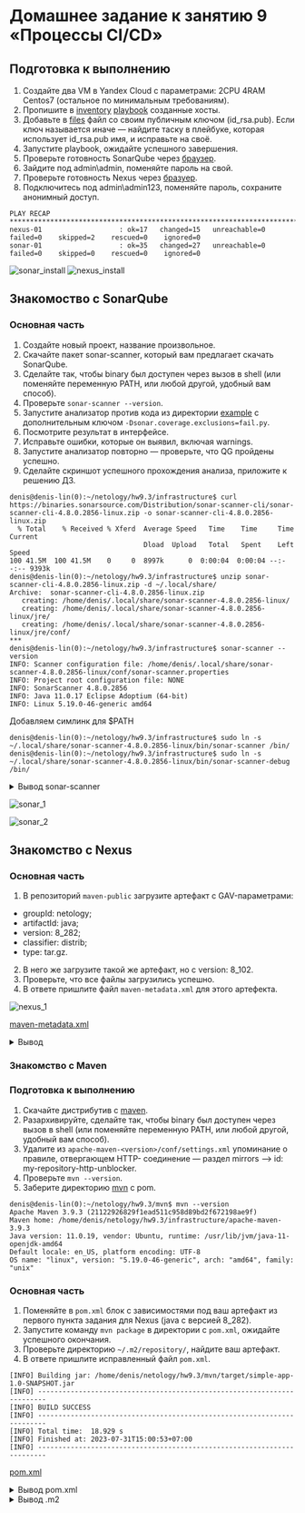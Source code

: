 # Домашнее задание к занятию 9 «Процессы CI/CD»

## Подготовка к выполнению

1. Создайте два VM в Yandex Cloud с параметрами: 2CPU 4RAM Centos7 (остальное по минимальным требованиям).
2. Пропишите в [inventory](./infrastructure/inventory/cicd/hosts.yml) [playbook](./infrastructure/site.yml) созданные хосты.
3. Добавьте в [files](./infrastructure/files/) файл со своим публичным ключом (id_rsa.pub). Если ключ называется иначе — найдите таску в плейбуке, которая использует id_rsa.pub имя, и исправьте на своё.
4. Запустите playbook, ожидайте успешного завершения.
5. Проверьте готовность SonarQube через [браузер](http://localhost:9000).
6. Зайдите под admin\admin, поменяйте пароль на свой.
7.  Проверьте готовность Nexus через [бразуер](http://localhost:8081).
8. Подключитесь под admin\admin123, поменяйте пароль, сохраните анонимный доступ.

```
PLAY RECAP *************************************************************************************************************************
nexus-01                   : ok=17   changed=15   unreachable=0    failed=0    skipped=2    rescued=0    ignored=0   
sonar-01                   : ok=35   changed=27   unreachable=0    failed=0    skipped=0    rescued=0    ignored=0  
```
![sonar_install](hw9.3/sonar_install.png)
![nexus_install](hw9.3/nexus_install.png)

## Знакомоство с SonarQube

### Основная часть

1. Создайте новый проект, название произвольное.
2. Скачайте пакет sonar-scanner, который вам предлагает скачать SonarQube.
3. Сделайте так, чтобы binary был доступен через вызов в shell (или поменяйте переменную PATH, или любой другой, удобный вам способ).
4. Проверьте `sonar-scanner --version`.
5. Запустите анализатор против кода из директории [example](./example) с дополнительным ключом `-Dsonar.coverage.exclusions=fail.py`.
6. Посмотрите результат в интерфейсе.
7. Исправьте ошибки, которые он выявил, включая warnings.
8. Запустите анализатор повторно — проверьте, что QG пройдены успешно.
9. Сделайте скриншот успешного прохождения анализа, приложите к решению ДЗ.

```
denis@denis-lin(0):~/netology/hw9.3/infrastructure$ curl https://binaries.sonarsource.com/Distribution/sonar-scanner-cli/sonar-scanner-cli-4.8.0.2856-linux.zip -o sonar-scanner-cli-4.8.0.2856-linux.zip
  % Total    % Received % Xferd  Average Speed   Time    Time     Time  Current
                                 Dload  Upload   Total   Spent    Left  Speed
100 41.5M  100 41.5M    0     0  8997k      0  0:00:04  0:00:04 --:--:-- 9393k
denis@denis-lin(0):~/netology/hw9.3/infrastructure$ unzip sonar-scanner-cli-4.8.0.2856-linux.zip -d ~/.local/share/
Archive:  sonar-scanner-cli-4.8.0.2856-linux.zip
   creating: /home/denis/.local/share/sonar-scanner-4.8.0.2856-linux/
   creating: /home/denis/.local/share/sonar-scanner-4.8.0.2856-linux/jre/
   creating: /home/denis/.local/share/sonar-scanner-4.8.0.2856-linux/jre/conf/
***
denis@denis-lin(0):~/netology/hw9.3/infrastructure$ sonar-scanner --version
INFO: Scanner configuration file: /home/denis/.local/share/sonar-scanner-4.8.0.2856-linux/conf/sonar-scanner.properties
INFO: Project root configuration file: NONE
INFO: SonarScanner 4.8.0.2856
INFO: Java 11.0.17 Eclipse Adoptium (64-bit)
INFO: Linux 5.19.0-46-generic amd64
```

Добавляем симлинк для $PATH
```
denis@denis-lin(0):~/netology/hw9.3/infrastructure$ sudo ln -s  ~/.local/share/sonar-scanner-4.8.0.2856-linux/bin/sonar-scanner /bin/
denis@denis-lin(0):~/netology/hw9.3/infrastructure$ sudo ln -s  ~/.local/share/sonar-scanner-4.8.0.2856-linux/bin/sonar-scanner-debug /bin/
```
<details><summary>Вывод sonar-scanner</summary>

```
denis@denis-lin(0):~/netology/hw9.3/infrastructure$ sonar-scanner \
  -Dsonar.projectKey=netology_test \
  -Dsonar.sources=. \
  -Dsonar.coverage.exclusions=fail.py \
  -Dsonar.host.url=http://158.160.26.99:9000 \
  -Dsonar.login=67642c753e9917aac5e99e8078cb0e6e83453724
INFO: Scanner configuration file: /home/denis/.local/share/sonar-scanner-4.8.0.2856-linux/conf/sonar-scanner.properties
INFO: Project root configuration file: NONE
INFO: SonarScanner 4.8.0.2856
INFO: Java 11.0.17 Eclipse Adoptium (64-bit)
INFO: Linux 5.19.0-46-generic amd64
INFO: User cache: /home/denis/.sonar/cache
INFO: Analyzing on SonarQube server 9.1.0
INFO: Default locale: "en_US", source code encoding: "UTF-8" (analysis is platform dependent)
INFO: Load global settings
INFO: Load global settings (done) | time=258ms
INFO: Server id: 9CFC3560-AYmqIYD2mqfnnnaiKkl2
INFO: User cache: /home/denis/.sonar/cache
INFO: Load/download plugins
INFO: Load plugins index
INFO: Load plugins index (done) | time=139ms
INFO: Load/download plugins (done) | time=29277ms
INFO: Process project properties
INFO: Process project properties (done) | time=14ms
INFO: Execute project builders
INFO: Execute project builders (done) | time=11ms
INFO: Project key: netology_test
INFO: Base dir: /home/denis/netology/hw9.3/infrastructure
INFO: Working dir: /home/denis/netology/hw9.3/infrastructure/.scannerwork
INFO: Load project settings for component key: 'netology_test'
INFO: Load project settings for component key: 'netology_test' (done) | time=94ms
INFO: Load quality profiles
INFO: Load quality profiles (done) | time=143ms
INFO: Load active rules
INFO: Load active rules (done) | time=2727ms
WARN: SCM provider autodetection failed. Please use "sonar.scm.provider" to define SCM of your project, or disable the SCM Sensor in the project settings.
INFO: Indexing files...
INFO: Project configuration:
INFO:   Excluded sources for coverage: fail.py
INFO: 17 files indexed
INFO: Quality profile for py: Sonar way
INFO: ------------- Run sensors on module netology_test
INFO: Load metrics repository
INFO: Load metrics repository (done) | time=96ms
INFO: Sensor Python Sensor [python]
WARN: Your code is analyzed as compatible with python 2 and 3 by default. This will prevent the detection of issues specific to python 2 or python 3. You can get a more precise analysis by setting a python version in your configuration via the parameter "sonar.python.version"
INFO: Starting global symbols computation
INFO: 1 source file to be analyzed
INFO: Load project repositories
INFO: Load project repositories (done) | time=84ms
INFO: 1/1 source file has been analyzed
INFO: Starting rules execution
INFO: 1 source file to be analyzed
INFO: 1/1 source file has been analyzed
INFO: Sensor Python Sensor [python] (done) | time=998ms
INFO: Sensor Cobertura Sensor for Python coverage [python]
INFO: Sensor Cobertura Sensor for Python coverage [python] (done) | time=12ms
INFO: Sensor PythonXUnitSensor [python]
INFO: Sensor PythonXUnitSensor [python] (done) | time=2ms
INFO: Sensor CSS Rules [cssfamily]
INFO: No CSS, PHP, HTML or VueJS files are found in the project. CSS analysis is skipped.
INFO: Sensor CSS Rules [cssfamily] (done) | time=1ms
INFO: Sensor JaCoCo XML Report Importer [jacoco]
INFO: 'sonar.coverage.jacoco.xmlReportPaths' is not defined. Using default locations: target/site/jacoco/jacoco.xml,target/site/jacoco-it/jacoco.xml,build/reports/jacoco/test/jacocoTestReport.xml
INFO: No report imported, no coverage information will be imported by JaCoCo XML Report Importer
INFO: Sensor JaCoCo XML Report Importer [jacoco] (done) | time=4ms
INFO: Sensor C# Project Type Information [csharp]
INFO: Sensor C# Project Type Information [csharp] (done) | time=1ms
INFO: Sensor C# Analysis Log [csharp]
INFO: Sensor C# Analysis Log [csharp] (done) | time=19ms
INFO: Sensor C# Properties [csharp]
INFO: Sensor C# Properties [csharp] (done) | time=0ms
INFO: Sensor JavaXmlSensor [java]
INFO: Sensor JavaXmlSensor [java] (done) | time=2ms
INFO: Sensor HTML [web]
INFO: Sensor HTML [web] (done) | time=5ms
INFO: Sensor VB.NET Project Type Information [vbnet]
INFO: Sensor VB.NET Project Type Information [vbnet] (done) | time=1ms
INFO: Sensor VB.NET Analysis Log [vbnet]
INFO: Sensor VB.NET Analysis Log [vbnet] (done) | time=19ms
INFO: Sensor VB.NET Properties [vbnet]
INFO: Sensor VB.NET Properties [vbnet] (done) | time=0ms
INFO: ------------- Run sensors on project
INFO: Sensor Zero Coverage Sensor
INFO: Sensor Zero Coverage Sensor (done) | time=3ms
INFO: SCM Publisher No SCM system was detected. You can use the 'sonar.scm.provider' property to explicitly specify it.
INFO: CPD Executor Calculating CPD for 1 file
INFO: CPD Executor CPD calculation finished (done) | time=14ms
INFO: Analysis report generated in 89ms, dir size=103.0 kB
INFO: Analysis report compressed in 18ms, zip size=14.0 kB
INFO: Analysis report uploaded in 155ms
INFO: ANALYSIS SUCCESSFUL, you can browse http://158.160.26.99:9000/dashboard?id=netology_test
INFO: Note that you will be able to access the updated dashboard once the server has processed the submitted analysis report
INFO: More about the report processing at http://158.160.26.99:9000/api/ce/task?id=AYmqO7PqmqfnnnaiKpq9
INFO: Analysis total time: 7.194 s
INFO: ------------------------------------------------------------------------
INFO: EXECUTION SUCCESS
INFO: ------------------------------------------------------------------------
INFO: Total time: 1:10.523s
INFO: Final Memory: 7M/27M
INFO: ------------------------------------------------------------------------
```

</details>

![sonar_1](hw9.3/sonar_1.png)

![sonar_2](hw9.3/sonar_2.png)


## Знакомство с Nexus

### Основная часть

1. В репозиторий `maven-public` загрузите артефакт с GAV-параметрами:

 *    groupId: netology;
 *    artifactId: java;
 *    version: 8_282;
 *    classifier: distrib;
 *    type: tar.gz.
   
2. В него же загрузите такой же артефакт, но с version: 8_102.
3. Проверьте, что все файлы загрузились успешно.
4. В ответе пришлите файл `maven-metadata.xml` для этого артефекта.

![nexus_1](hw9.3/nexus_1.png)

[maven-metadata.xml](hw9.3/maven-metadata.xml)

<details><summary>Вывод</summary>

```
<?xml version="1.0" encoding="UTF-8"?>
<metadata modelVersion="1.1.0">
  <groupId>netology</groupId>
  <artifactId>java</artifactId>
  <versioning>
    <latest>8_282</latest>
    <release>8_282</release>
    <versions>
      <version>8_102</version>
      <version>8_282</version>
    </versions>
    <lastUpdated>20230731044936</lastUpdated>
  </versioning>
</metadata>
```

 </details>

### Знакомство с Maven

### Подготовка к выполнению

1. Скачайте дистрибутив с [maven](https://maven.apache.org/download.cgi).
2. Разархивируйте, сделайте так, чтобы binary был доступен через вызов в shell (или поменяйте переменную PATH, или любой другой, удобный вам способ).
3. Удалите из `apache-maven-<version>/conf/settings.xml` упоминание о правиле, отвергающем HTTP- соединение — раздел mirrors —> id: my-repository-http-unblocker.
4. Проверьте `mvn --version`.
5. Заберите директорию [mvn](./mvn) с pom.

```
denis@denis-lin(0):~/netology/hw9.3/mvn$ mvn --version
Apache Maven 3.9.3 (21122926829f1ead511c958d89bd2f672198ae9f)
Maven home: /home/denis/netology/hw9.3/infrastructure/apache-maven-3.9.3
Java version: 11.0.19, vendor: Ubuntu, runtime: /usr/lib/jvm/java-11-openjdk-amd64
Default locale: en_US, platform encoding: UTF-8
OS name: "linux", version: "5.19.0-46-generic", arch: "amd64", family: "unix"
```

### Основная часть

1. Поменяйте в `pom.xml` блок с зависимостями под ваш артефакт из первого пункта задания для Nexus (java с версией 8_282).
2. Запустите команду `mvn package` в директории с `pom.xml`, ожидайте успешного окончания.
3. Проверьте директорию `~/.m2/repository/`, найдите ваш артефакт.
4. В ответе пришлите исправленный файл `pom.xml`.

```
[INFO] Building jar: /home/denis/netology/hw9.3/mvn/target/simple-app-1.0-SNAPSHOT.jar
[INFO] ------------------------------------------------------------------------
[INFO] BUILD SUCCESS
[INFO] ------------------------------------------------------------------------
[INFO] Total time:  18.929 s
[INFO] Finished at: 2023-07-31T15:00:53+07:00
[INFO] ------------------------------------------------------------------------

```

[pom.xml](hw9.3/pom.xml)

<details><summary>Вывод pom.xml</summary>

```
<project xmlns="http://maven.apache.org/POM/4.0.0" xmlns:xsi="http://www.w3.org/2001/XMLSchema-instance"
  xsi:schemaLocation="http://maven.apache.org/POM/4.0.0 http://maven.apache.org/xsd/maven-4.0.0.xsd">
  <modelVersion>4.0.0</modelVersion>
 
  <groupId>com.netology.app</groupId>
  <artifactId>simple-app</artifactId>
  <version>1.0-SNAPSHOT</version>
   <repositories>
    <repository>
      <id>my-repo</id>
      <name>maven-public</name>
      <url>http://158.160.12.39:8081/repository/maven-public/</url>
    </repository>
  </repositories>
  <dependencies>
     <dependency>
      <groupId>netology</groupId>
      <artifactId>java</artifactId>
      <version>8_282</version>
      <classifier>distrib</classifier>
      <type>tar.gz</type>
    </dependency> 
  </dependencies>
```

 </details>

 <details><summary>Вывод .m2</summary>

 ```
denis@denis-lin(0):~/netology/hw9.3/mvn$ sudo ls -la /root/.m2/repository/netology/java/8_282/
total 24
drwxr-xr-x 2 root root 4096 Jul 31 15:00 .
drwxr-xr-x 3 root root 4096 Jul 31 14:27 ..
-rw-r--r-- 1 root root  255 Jul 31 15:00 java-8_282-distrib.tar.gz
-rw-r--r-- 1 root root   40 Jul 31 15:00 java-8_282-distrib.tar.gz.sha1
-rw-r--r-- 1 root root  697 Jul 31 15:00 java-8_282.pom.lastUpdated
-rw-r--r-- 1 root root  176 Jul 31 15:00 _remote.repositories
 ```

 </details>

